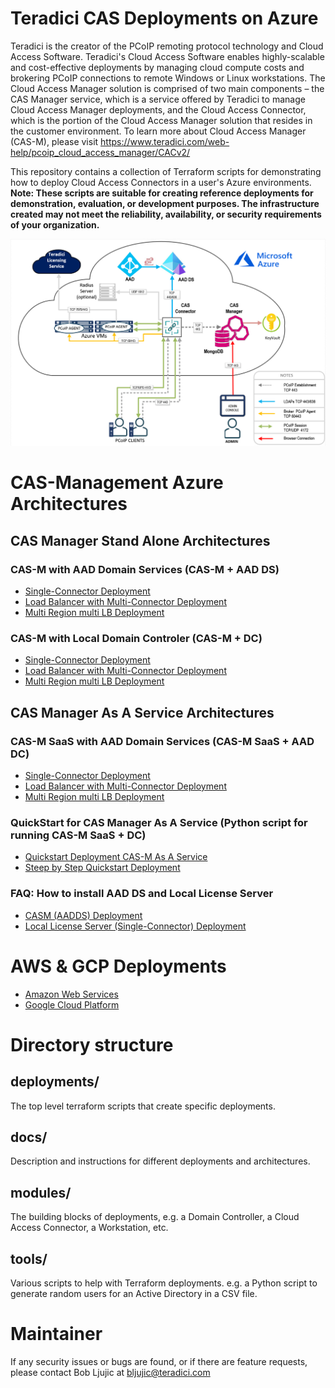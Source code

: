 # Teradici CAS Deployments on Azure
Teradici is the creator of the PCoIP remoting protocol technology and Cloud Access Software. Teradici's Cloud Access Software enables highly-scalable and cost-effective deployments by managing cloud compute costs and brokering PCoIP connections to remote Windows or Linux workstations. The Cloud Access Manager solution is comprised of two main components – the CAS Manager service, which is a service offered by Teradici to manage Cloud Access Manager deployments, and the Cloud Access Connector, which is the portion of the Cloud Access Manager solution that resides in the customer environment.  To learn more about Cloud Access Manager (CAS-M), please visit https://www.teradici.com/web-help/pcoip_cloud_access_manager/CACv2/

This repository contains a collection of Terraform scripts for demonstrating how to deploy Cloud Access Connectors in a user's Azure environments. __Note: These scripts are suitable for creating reference deployments for demonstration, evaluation, or development purposes. The infrastructure created may not meet the reliability, availability, or security requirements of your organization.__

![single-connector diagram](/terraform-deployments/docs/png/CASMArchitecture.png)

# CAS-Management Azure Architectures 

 ## CAS Manager Stand Alone Architectures
 
  ### CAS-M with AAD Domain Services (CAS-M + AAD DS)
  - [Single-Connector Deployment](/terraform-deployments/docs/README-azure-casm-single-connector.md)
  - [Load Balancer with Multi-Connector Deployment](/terraform-deployments/docs/README-azure-casm-one-ip-lb.md)
  - [Multi Region multi LB Deployment](/terraform-deployments/docs/README-azure-casm-one-ip-tf.md)

  ### CAS-M with Local Domain Controler (CAS-M + DC)
  - [Single-Connector Deployment](/terraform-deployments/docs/README-azure-cas-mgr-single-connector.md)
  - [Load Balancer with Multi-Connector Deployment](/terraform-deployments/docs/README-azure-cas-mgr-load-balancer-one-ip-lb.md)
  - [Multi Region multi LB Deployment](/terraform-deployments/docs/README-azure-cas-mgr-multi-region-traffic-manager.md)
    
    
    
  ## CAS Manager As A Service Architectures
  
  ### CAS-M SaaS with AAD Domain Services (CAS-M SaaS + AAD DC)
  - [Single-Connector Deployment](/terraform-deployments/docs/README-azure-single-connector.md)
  - [Load Balancer with Multi-Connector Deployment](/terraform-deployments/docs/README-azure-load-balancer.md)
  - [Multi Region multi LB Deployment](/terraform-deployments/docs/README-azure-multi-region-traffic-manager.md)

  ### QuickStart for CAS Manager As A Service (Python script for running CAS-M SaaS + DC)
  - [Quickstart Deployment CAS-M As A Service](/terraform-deployments/deployments/quickstart-single-connector/quickstart-tutorial.md)
  - [Steep by Step Quickstart Deployment](/terraform-deployments/docs/terraform-config-step-by-step.md)
 
 
  ### FAQ: How to install AAD DS and Local License Server
  - [CASM (AADDS) Deployment](/terraform-deployments/docs/README-azure-casm-aadds.md)
  - [Local License Server (Single-Connector) Deployment](/terraform-deployments/docs/README-azure-lls-single-connector.md)


# AWS & GCP Deployments
- [Amazon Web Services](https://github.com/teradici/cloud_deployment_scripts/blob/master/docs/aws/README.md)
- [Google Cloud Platform](https://github.com/teradici/cloud_deployment_scripts/blob/master/docs/gcp/README.md)

# Directory structure
## deployments/
The top level terraform scripts that create specific deployments.

## docs/
Description and instructions for different deployments and architectures.

## modules/
The building blocks of deployments, e.g. a Domain Controller, a Cloud Access
Connector, a Workstation, etc.

## tools/
Various scripts to help with Terraform deployments.  e.g. a Python script to
generate random users for an Active Directory in a CSV file.

# Maintainer
If any security issues or bugs are found, or if there are feature requests, please contact Bob Ljujic at bljujic@teradici.com
